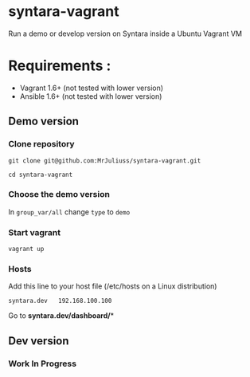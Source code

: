 syntara-vagrant
===============

Run a demo or develop version on Syntara inside a Ubuntu Vagrant VM

# Requirements :

* Vagrant 1.6+ (not tested with lower version)
* Ansible 1.6+ (not tested with lower version)

## Demo version

### Clone repository
```git clone git@github.com:MrJuliuss/syntara-vagrant.git```

```cd syntara-vagrant```

### Choose the demo version

In ```group_var/all``` change ```type``` to ```demo```

### Start vagrant
```vagrant up```

### Hosts

Add this line to your host file (/etc/hosts on a Linux distribution)

```syntara.dev   192.168.100.100```

Go to **syntara.dev/dashboard/***

## Dev version

### Work In Progress
